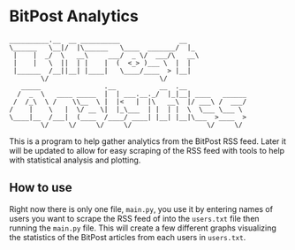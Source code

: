 # BitPost Analytics

```none
__________.__  __ __________               __
\______   \__|/  |\______   \____  _______/  |_
 |    |  _/  \   __\     ___/  _ \/  ___/\   __\
 |    |   \  ||  | |    |  (  <_> )___ \  |  |
 |______  /__||__| |____|   \____/____  > |__|
        \/                            \/
   _____                .__           __  .__
  /  _  \   ____ _____  |  | ___.__._/  |_|__| ____   ______
 /  /_\  \ /    \\__  \ |  |<   |  |\   __\  |/ ___\ /  ___/
/    |    \   |  \/ __ \|  |_\___  | |  | |  \  \___ \___ \
\____|__  /___|  (____  /____/ ____| |__| |__|\___  >____  >
        \/     \/     \/     \/                   \/     \/
```

This is a program to help gather analytics from the BitPost RSS feed. Later it will be updated to allow for easy scraping of the RSS feed with tools to help with statistical analysis and plotting.

## How to use

Right now there is only one file, `main.py`, you use it by entering names of users you want to scrape the RSS feed of into the `users.txt` file then running the `main.py` file. This will create a few different graphs visualizing the statistics of the BitPost articles from each users in `users.txt`.
